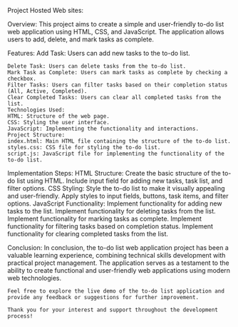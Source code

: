 
Project Hosted Web sites: 

    


Overview:
    This project aims to create a simple and user-friendly to-do list web application using HTML, CSS, and JavaScript. The application allows users to add, delete, and mark tasks as complete.

Features:
    Add Task: Users can add new tasks to the to-do list.

    Delete Task: Users can delete tasks from the to-do list.
    Mark Task as Complete: Users can mark tasks as complete by checking a checkbox.
    Filter Tasks: Users can filter tasks based on their completion status (All, Active, Completed).
    Clear Completed Tasks: Users can clear all completed tasks from the list.
    Technologies Used:
    HTML: Structure of the web page.
    CSS: Styling the user interface.
    JavaScript: Implementing the functionality and interactions.
    Project Structure:
    index.html: Main HTML file containing the structure of the to-do list.
    styles.css: CSS file for styling the to-do list.
    script.js: JavaScript file for implementing the functionality of the to-do list.

Implementation Steps:
    HTML Structure:
        Create the basic structure of the to-do list using HTML.
        Include input field for adding new tasks, task list, and filter options.
    CSS Styling:
        Style the to-do list to make it visually appealing and user-friendly.
        Apply styles to input fields, buttons, task items, and filter options.
    JavaScript Functionality:
        Implement functionality for adding new tasks to the list.
        Implement functionality for deleting tasks from the list.
        Implement functionality for marking tasks as complete.
        Implement functionality for filtering tasks based on completion status.
        Implement functionality for clearing completed tasks from the list.

Conclusion:
    In conclusion, the to-do list web application project has been a valuable learning experience, combining technical skills development with practical project management. The application serves as a testament to the ability to create functional and user-friendly web applications using modern web technologies.

    Feel free to explore the live demo of the to-do list application and provide any feedback or suggestions for further improvement.

    Thank you for your interest and support throughout the development process!
    
